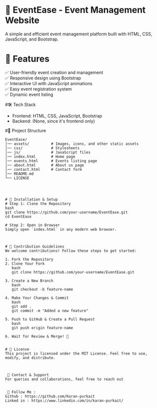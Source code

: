 
# 📌 EventEase - Event Management Website
A simple and efficient event management platform built with HTML, CSS, JavaScript, and Bootstrap.  


# 🚀 Features
✅ User-friendly event creation and management  
✅ Responsive design using Bootstrap  
✅ Interactive UI with JavaScript animations  
✅ Easy event registration system  
✅ Dynamic event listing  



#🛠️ Tech Stack 
- Frontend: HTML, CSS, JavaScript, Bootstrap  
- Backend: (None, since it's frontend only)  



#📂 Project Structure 
```
EventEase/
│── assets/          # Images, icons, and other static assets
│── css/             # Stylesheets
│── js/              # JavaScript files
│── index.html       # Home page
│── events.html      # Events listing page
│── about.html       # About us page
│── contact.html     # Contact form
│── README.md
└── LICENSE




# 🔧 Installation & Setup  
# Step 1: Clone the Repository  
bash
git clone https://github.com/your-username/EventEase.git
cd EventEase

# Step 2: Open in Browser  
Simply open `index.html` in any modern web browser.  



# 🎯 Contribution Guidelines 
We welcome contributions! Follow these steps to get started:  

1. Fork the Repository  
2. Clone Your Fork  
   bash
   git clone https://github.com/your-username/EventEase.git
   
3. Create a New Branch  
   bash
   git checkout -b feature-name
   
4. Make Your Changes & Commit 
   bash
   git add .
   git commit -m "Added a new feature"
   
5. Push to GitHub & Create a Pull Request  
   bash
   git push origin feature-name
   
6. Wait for Review & Merge! 🎉  


# 📜 License  
This project is licensed under the MIT License. Feel free to use, modify, and distribute.  



 📩 Contact & Support  
For queries and collaborations, feel free to reach out  


 🚀 Follow Me :
Github : https://github.com/Karan-purkait
Linked in : https://www.linkedin.com/in/karan-purkait/
